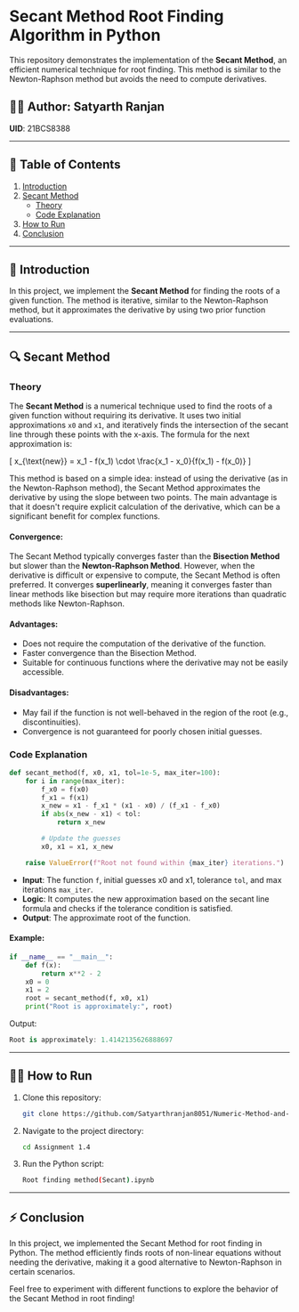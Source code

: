 # Secant Method Root Finding Algorithm in Python

This repository demonstrates the implementation of the **Secant Method**, an efficient numerical technique for root finding. This method is similar to the Newton-Raphson method but avoids the need to compute derivatives.

## 👨‍💻 Author: Satyarth Ranjan  
**UID**: 21BCS8388  

---

## 📜 Table of Contents

1. [Introduction](#introduction)
2. [Secant Method](#secant-method)
    - [Theory](#secant-theory)
    - [Code Explanation](#secant-code)
3. [How to Run](#how-to-run)
4. [Conclusion](#conclusion)

---

## 🧠 Introduction

In this project, we implement the **Secant Method** for finding the roots of a given function. The method is iterative, similar to the Newton-Raphson method, but it approximates the derivative by using two prior function evaluations.

---

## 🔍 Secant Method

### <a id="secant-theory">Theory</a>

The **Secant Method** is a numerical technique used to find the roots of a given function without requiring its derivative. It uses two initial approximations `x0` and `x1`, and iteratively finds the intersection of the secant line through these points with the x-axis. The formula for the next approximation is:

\[
x_{\text{new}} = x_1 - f(x_1) \cdot \frac{x_1 - x_0}{f(x_1) - f(x_0)}
\]

This method is based on a simple idea: instead of using the derivative (as in the Newton-Raphson method), the Secant Method approximates the derivative by using the slope between two points. The main advantage is that it doesn't require explicit calculation of the derivative, which can be a significant benefit for complex functions.

#### Convergence:

The Secant Method typically converges faster than the **Bisection Method** but slower than the **Newton-Raphson Method**. However, when the derivative is difficult or expensive to compute, the Secant Method is often preferred. It converges **superlinearly**, meaning it converges faster than linear methods like bisection but may require more iterations than quadratic methods like Newton-Raphson.

#### Advantages:
- Does not require the computation of the derivative of the function.
- Faster convergence than the Bisection Method.
- Suitable for continuous functions where the derivative may not be easily accessible.

#### Disadvantages:
- May fail if the function is not well-behaved in the region of the root (e.g., discontinuities).
- Convergence is not guaranteed for poorly chosen initial guesses.

### <a id="secant-code">Code Explanation</a>

```python
def secant_method(f, x0, x1, tol=1e-5, max_iter=100):
    for i in range(max_iter):
        f_x0 = f(x0)
        f_x1 = f(x1)
        x_new = x1 - f_x1 * (x1 - x0) / (f_x1 - f_x0)
        if abs(x_new - x1) < tol:
            return x_new

        # Update the guesses
        x0, x1 = x1, x_new

    raise ValueError(f"Root not found within {max_iter} iterations.")
```


- **Input**: The function `f`, initial guesses x0 and x1, tolerance `tol`, and max iterations `max_iter`.
- **Logic**: It computes the new approximation based on the secant line formula and checks if the tolerance condition is satisfied.
- **Output**: The approximate root of the function.

#### Example:

```python
if __name__ == "__main__":
    def f(x):
        return x**2 - 2
    x0 = 0
    x1 = 2
    root = secant_method(f, x0, x1)
    print("Root is approximately:", root)
```

Output:
```csharp
Root is approximately: 1.4142135626888697
```
---

## 🏃‍♂️ How to Run

1. Clone this repository:
    ```bash
    git clone https://github.com/Satyarthranjan8051/Numeric-Method-and-Optimization-Using-Python.git
    ```

2. Navigate to the project directory:
    ```bash
    cd Assignment 1.4
    ```

3. Run the Python script:
    ```bash
    Root finding method(Secant).ipynb
    ```

---

## ⚡ Conclusion

In this project, we implemented the Secant Method for root finding in Python. The method efficiently finds roots of non-linear equations without needing the derivative, making it a good alternative to Newton-Raphson in certain scenarios.

Feel free to experiment with different functions to explore the behavior of the Secant Method in root finding!
